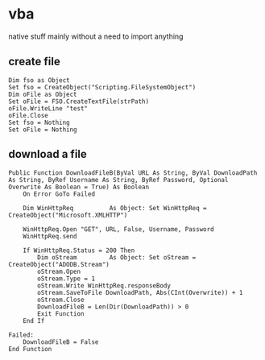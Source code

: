 # vba

native stuff mainly without a need to import anything

## create file

    Dim fso as Object
    Set fso = CreateObject("Scripting.FileSystemObject")
    Dim oFile as Object
    Set oFile = FSO.CreateTextFile(strPath)
    oFile.WriteLine "test" 
    oFile.Close
    Set fso = Nothing
    Set oFile = Nothing 

## download a file

    Public Function DownloadFileB(ByVal URL As String, ByVal DownloadPath As String, ByRef Username As String, ByRef Password, Optional Overwrite As Boolean = True) As Boolean
        On Error GoTo Failed

        Dim WinHttpReq          As Object: Set WinHttpReq = CreateObject("Microsoft.XMLHTTP")

        WinHttpReq.Open "GET", URL, False, Username, Password
        WinHttpReq.send

        If WinHttpReq.Status = 200 Then
            Dim oStream         As Object: Set oStream = CreateObject("ADODB.Stream")
            oStream.Open
            oStream.Type = 1
            oStream.Write WinHttpReq.responseBody
            oStream.SaveToFile DownloadPath, Abs(CInt(Overwrite)) + 1
            oStream.Close
            DownloadFileB = Len(Dir(DownloadPath)) > 0
            Exit Function
        End If

    Failed:
        DownloadFileB = False
    End Function

